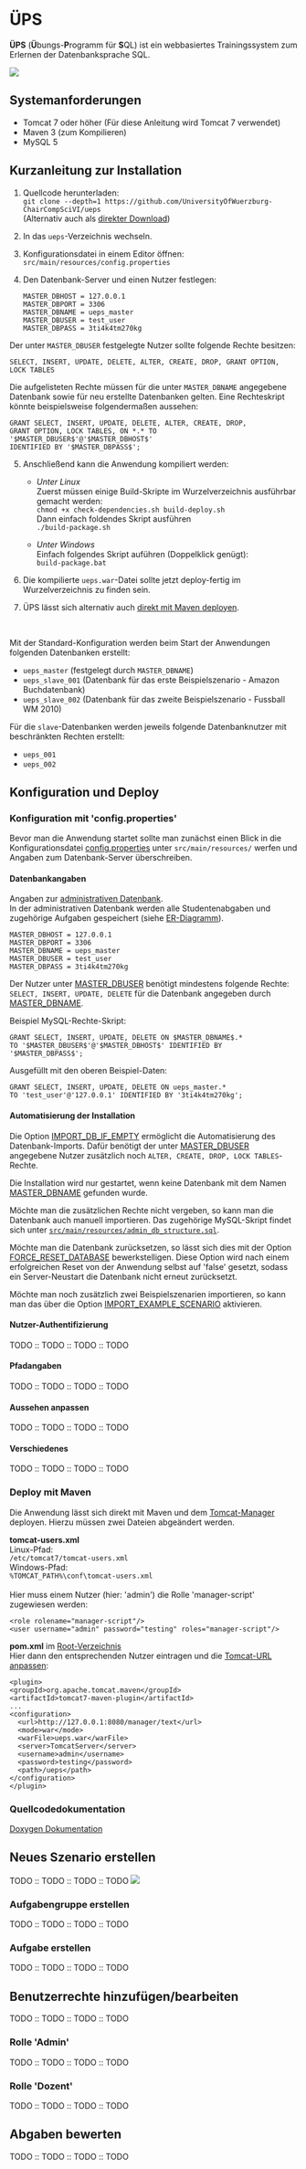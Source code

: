 # ÜPS
**ÜPS** (**Ü**bungs-**P**rogramm für **S**QL) ist ein webbasiertes Trainingssystem zum Erlernen der Datenbanksprache SQL.

![](http://kolbasa.github.io/ueps/screenshots/ueps_neu_02.png)

## Systemanforderungen
* Tomcat 7 oder höher
  (Für diese Anleitung wird Tomcat 7 verwendet)
* Maven 3 (zum Kompilieren)
* MySQL 5

## Kurzanleitung zur Installation

1. Quellcode herunterladen:<br/>
   ``git clone --depth=1 https://github.com/UniversityOfWuerzburg-ChairCompSciVI/ueps``<br/>
   (Alternativ auch als [direkter Download](https://github.com/UniversityOfWuerzburg-ChairCompSciVI/ueps/archive/master.zip))

2. In das ``ueps``-Verzeichnis wechseln.

3. Konfigurationsdatei in einem Editor öffnen: ``src/main/resources/config.properties``

4. Den Datenbank-Server und einen Nutzer festlegen:
   ```
   MASTER_DBHOST = 127.0.0.1
   MASTER_DBPORT = 3306
   MASTER_DBNAME = ueps_master
   MASTER_DBUSER = test_user
   MASTER_DBPASS = 3ti4k4tm270kg
   ```
  <!--- ` -->
   Der unter ``MASTER_DBUSER`` festgelegte Nutzer sollte folgende Rechte besitzen:
  ```
  SELECT, INSERT, UPDATE, DELETE, ALTER, CREATE, DROP, GRANT OPTION, LOCK TABLES
  ```
  <!--- ` -->
  Die aufgelisteten Rechte müssen für die unter ``MASTER_DBNAME`` angegebene
  Datenbank sowie für neu erstellte Datenbanken gelten. Eine Rechteskript könnte
  beispielsweise folgendermaßen aussehen:
  ```
  GRANT SELECT, INSERT, UPDATE, DELETE, ALTER, CREATE, DROP,
  GRANT OPTION, LOCK TABLES, ON *.* TO '$MASTER_DBUSER$'@'$MASTER_DBHOST$'
  IDENTIFIED BY '$MASTER_DBPASS$';
  ```
  <!--- ` -->

5. Anschließend kann die Anwendung kompiliert werden:
   * *Unter Linux*<br/>
     Zuerst müssen einige Build-Skripte im Wurzelverzeichnis ausführbar gemacht werden:<br/>
     ``chmod +x check-dependencies.sh build-deploy.sh``<br/>
     Dann einfach foldendes Skript ausführen<br/>
     ``./build-package.sh``<br/>

   * *Unter Windows*<br/>
     Einfach folgendes Skript auführen (Doppelklick genügt):<br/>
     ``build-package.bat``

6. Die kompilierte ``ueps.war``-Datei sollte jetzt deploy-fertig im Wurzelverzeichnis zu finden sein.

7. ÜPS lässt sich alternativ auch [direkt mit Maven deployen](#DeployMaven).

<br/>

Mit der Standard-Konfiguration werden beim Start der Anwendungen folgenden Datenbanken erstellt:
* ``ueps_master`` (festgelegt durch ``MASTER_DBNAME``)
* ``ueps_slave_001`` (Datenbank für das erste Beispielszenario - Amazon Buchdatenbank)
* ``ueps_slave_002`` (Datenbank für das zweite Beispielszenario - Fussball WM 2010)

Für die ``slave``-Datenbanken werden jeweils folgende Datenbanknutzer mit beschränkten Rechten erstellt:
* ``ueps_001``
* ``ueps_002``


## Konfiguration und Deploy

### Konfiguration mit 'config.properties'
Bevor man die Anwendung startet sollte man zunächst einen Blick in die Konfigurationsdatei
[config.properties](https://github.com/UniversityOfWuerzburg-ChairCompSciVI/ueps/blob/master/src/main/resources/config.properties)
unter ``src/main/resources/``
werfen und Angaben zum Datenbank-Server überschreiben.

#### Datenbankangaben
Angaben zur [administrativen Datenbank](https://github.com/UniversityOfWuerzburg-ChairCompSciVI/ueps/blob/master/src/main/resources/config.properties#L40-L44).<br/>
In der administrativen Datenbank werden alle Studentenabgaben und zugehörige
Aufgaben gespeichert (siehe [ER-Diagramm](http://kolbasa.github.io/ueps/screenshots/admin-db-er-diagram.png)).

```
MASTER_DBHOST = 127.0.0.1
MASTER_DBPORT = 3306
MASTER_DBNAME = ueps_master
MASTER_DBUSER = test_user
MASTER_DBPASS = 3ti4k4tm270kg
```

Der Nutzer unter [MASTER_DBUSER](https://github.com/UniversityOfWuerzburg-ChairCompSciVI/ueps/blob/master/src/main/resources/config.properties#L43)
benötigt mindestens folgende
Rechte: ``SELECT, INSERT, UPDATE, DELETE`` für die Datenbank
angegeben durch [MASTER_DBNAME](https://github.com/UniversityOfWuerzburg-ChairCompSciVI/ueps/blob/master/src/main/resources/config.properties#L42).

Beispiel MySQL-Rechte-Skript:
```
GRANT SELECT, INSERT, UPDATE, DELETE ON $MASTER_DBNAME$.*
TO '$MASTER_DBUSER$'@'$MASTER_DBHOST$' IDENTIFIED BY '$MASTER_DBPASS$';
```

Ausgefüllt mit den oberen Beispiel-Daten:
```
GRANT SELECT, INSERT, UPDATE, DELETE ON ueps_master.*
TO 'test_user'@'127.0.0.1' IDENTIFIED BY '3ti4k4tm270kg';
```

#### Automatisierung der Installation
Die Option [IMPORT_DB_IF_EMPTY](https://github.com/UniversityOfWuerzburg-ChairCompSciVI/ueps/blob/master/src/main/resources/config.properties#L57)
ermöglicht die Automatisierung des Datenbank-Imports. Dafür benötigt der unter
[MASTER_DBUSER](https://github.com/UniversityOfWuerzburg-ChairCompSciVI/ueps/blob/master/src/main/resources/config.properties#L43)
angegebene Nutzer zusätzlich noch ``ALTER, CREATE, DROP, LOCK TABLES``-Rechte.

Die Installation wird nur gestartet, wenn keine
Datenbank mit dem Namen [MASTER_DBNAME](https://github.com/UniversityOfWuerzburg-ChairCompSciVI/ueps/blob/master/src/main/resources/config.properties#L42)
gefunden wurde.

Möchte man die zusätzlichen Rechte nicht vergeben, so kann man die Datenbank auch manuell importieren.
Das zugehörige MySQL-Skript findet sich unter
[``src/main/resources/admin_db_structure.sql``](https://github.com/UniversityOfWuerzburg-ChairCompSciVI/ueps/blob/master/src/main/resources/admin_db_structure.sql).

Möchte man die Datenbank zurücksetzen, so lässt sich dies mit der Option
[FORCE_RESET_DATABASE](https://github.com/UniversityOfWuerzburg-ChairCompSciVI/ueps/blob/master/src/main/resources/config.properties#L84)
bewerkstelligen. Diese Option wird nach einem erfolgreichen Reset von der Anwendung selbst auf 'false' gesetzt, sodass ein Server-Neustart
die Datenbank nicht erneut zurücksetzt.

Möchte man noch zusätzlich zwei Beispielszenarien importieren, so kann man das über die Option
[IMPORT_EXAMPLE_SCENARIO](https://github.com/UniversityOfWuerzburg-ChairCompSciVI/ueps/blob/master/src/main/resources/config.properties#L75)
aktivieren.

#### Nutzer-Authentifizierung
TODO :: TODO :: TODO :: TODO

#### Pfadangaben
TODO :: TODO :: TODO :: TODO

#### Aussehen anpassen
TODO :: TODO :: TODO :: TODO

#### Verschiedenes
TODO :: TODO :: TODO :: TODO

<a name="DeployMaven"></a>
### Deploy mit Maven
Die Anwendung lässt sich direkt mit Maven und dem [Tomcat-Manager](http://tomcat.apache.org/tomcat-7.0-doc/manager-howto.html) deployen.
Hierzu müssen zwei Dateien abgeändert werden.

**tomcat-users.xml**<br/>
Linux-Pfad:<br/>
``/etc/tomcat7/tomcat-users.xml``<br/>
Windows-Pfad:<br/>
``%TOMCAT_PATH%\conf\tomcat-users.xml``<br/><br/>
Hier muss einem Nutzer (hier: 'admin') die Rolle 'manager-script' zugewiesen werden:<br/>
```
<role rolename="manager-script"/>
<user username="admin" password="testing" roles="manager-script"/>
```

<!--- ` -->

**pom.xml** im [Root-Verzeichnis](https://github.com/UniversityOfWuerzburg-ChairCompSciVI/ueps/blob/master/pom.xml#L141-L163)<br/>
Hier dann den entsprechenden Nutzer eintragen und die [Tomcat-URL anpassen](http://tomcat.apache.org/maven-plugin-trunk/tomcat7-maven-plugin/usage.html):
```
<plugin>
<groupId>org.apache.tomcat.maven</groupId>
<artifactId>tomcat7-maven-plugin</artifactId>
...
<configuration>
  <url>http://127.0.0.1:8080/manager/text</url>
  <mode>war</mode>
  <warFile>ueps.war</warFile>
  <server>TomcatServer</server>
  <username>admin</username>
  <password>testing</password>
  <path>/ueps</path>
</configuration>
</plugin>
```

<!--- ` -->

### Quellcodedokumentation
<!--- TODO: -->
[Doxygen Dokumentation](http://kolbasa.github.io/ueps/doxygen/)

## Neues Szenario erstellen
TODO :: TODO :: TODO :: TODO
![](http://kolbasa.github.io/ueps/screenshots/ueps_10.png)

### Aufgabengruppe erstellen
TODO :: TODO :: TODO :: TODO

### Aufgabe erstellen
TODO :: TODO :: TODO :: TODO

## Benutzerrechte hinzufügen/bearbeiten
TODO :: TODO :: TODO :: TODO
### Rolle 'Admin'
TODO :: TODO :: TODO :: TODO
### Rolle 'Dozent'
TODO :: TODO :: TODO :: TODO

## Abgaben bewerten
TODO :: TODO :: TODO :: TODO
